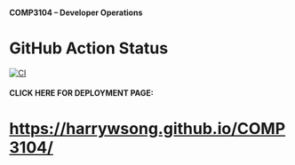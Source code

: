 #### COMP3104 – Developer Operations

# GitHub Action Status

[![CI](https://github.com/harrywsong/COMP3104/actions/workflows/ci.yml/badge.svg)](https://github.com/harrywsong/COMP3104/actions/workflows/ci.yml)

#### CLICK HERE FOR DEPLOYMENT PAGE: 

# https://harrywsong.github.io/COMP3104/